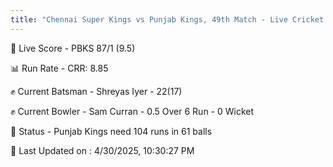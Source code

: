 ```yaml
---
title: "Chennai Super Kings vs Punjab Kings, 49th Match - Live Cricket Score"
---
```


🔴 Live Score - PBKS 87/1 (9.5)  

📊 Run Rate - CRR: 8.85  

✊ Current Batsman - Shreyas Iyer - 22(17)  

✊ Current Bowler - Sam Curran - 0.5 Over 6 Run - 0 Wicket  

📑 Status - Punjab Kings need 104 runs in 61 balls

📝 Last Updated on : 4/30/2025, 10:30:27 PM  

